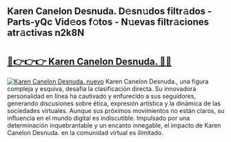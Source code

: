 ## Karen Canelon Desnuda. D𝚎sn𝚞dos filtr𝚊dos - Parts-yQc Vid𝚎os f𝚘tos - N𝚞evas filtr𝚊ciones atr𝚊ctivas n2k8N

# <h2><a href="http://mbd6hv.tromn.icu/?c=Karen+Canelon+Desnuda.">🔗👉👉👉 Karen Canelon Desnuda. 🔗🔗</a></h2>

[![Karen Canelon Desnuda. nuevo](https://i.imgur.com/pEAQMta.gif)](http://mbd6hv.tromn.icu/?c=Karen+Canelon+Desnuda.)
Karen Canelon Desnuda., una figura compleja y esquiva, desafía la clasificación directa. Su innovadora personalidad en línea ha cautivado y enfurecido a sus seguidores, generando discusiones sobre ética, expresión artística y la dinámica de las sociedades virtuales. Aunque sus próximos movimientos no están claros, su influencia en el mundo digital es indiscutible. Impulsado por una determinación inquebrantable y un encanto innegable, el impacto de Karen Canelon Desnuda. en la comunidad virtual es ilimitado.
